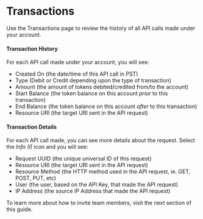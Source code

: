 # Transactions

Use the Transactions page to review the history of all API calls made under your account. &#x20;

#### Transaction History

For each API call made under your account, you will see:

* Created On (the date/time of this API call in PST)
* Type (Debit or Credit depending upon the type of transaction)
* Amount (the amount of tokens debited/credited from/to the account)
* Start Balance (the token balance on this account _prior_ to this transaction)
* End Balance (the token balance on this account _after_ to this transaction)
* Resource URI (the target URI sent in the API request)

#### Transaction Details

For each API call made, you can see more details about the request.  Select the _Info (I)_ icon and you will see:

* Request UUID (the unique universal ID of this request)
* Resource URI (the target URI sent in the API request)
* Resource Method (the HTTP method used in the API request, ie. GET, POST, PUT, etc)
* User (the user, based on the API Key, that made the API request)
* IP Address (the source IP Address that made the API request)

To learn more about how to invite team members, visit the next section of this guide.
